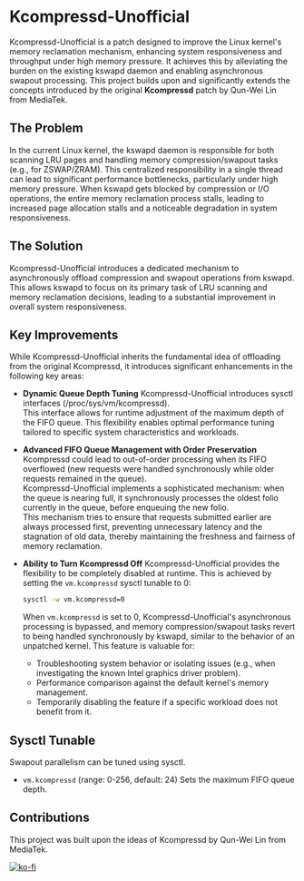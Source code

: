 # Kcompressd-Unofficial
Kcompressd-Unofficial is a patch designed to improve the Linux kernel's memory reclamation mechanism, enhancing system responsiveness and throughput under high memory pressure. It achieves this by alleviating the burden on the existing kswapd daemon and enabling asynchronous swapout processing.
This project builds upon and significantly extends the concepts introduced by the original **Kcompressd** patch by Qun-Wei Lin from MediaTek.

## The Problem
In the current Linux kernel, the kswapd daemon is responsible for both scanning LRU pages and handling memory compression/swapout tasks (e.g., for ZSWAP/ZRAM). This centralized responsibility in a single thread can lead to significant performance bottlenecks, particularly under high memory pressure. When kswapd gets blocked by compression or I/O operations, the entire memory reclamation process stalls, leading to increased page allocation stalls and a noticeable degradation in system responsiveness.

## The Solution
Kcompressd-Unofficial introduces a dedicated mechanism to asynchronously offload compression and swapout operations from kswapd. This allows kswapd to focus on its primary task of LRU scanning and memory reclamation decisions, leading to a substantial improvement in overall system responsiveness.

## Key Improvements
While Kcompressd-Unofficial inherits the fundamental idea of offloading from the original Kcompressd, it introduces significant enhancements in the following key areas:

*   **Dynamic Queue Depth Tuning**
Kcompressd-Unofficial introduces sysctl interfaces (/proc/sys/vm/kcompressd).  
This interface allows for runtime adjustment of the maximum depth of the FIFO queue. This flexibility enables optimal performance tuning tailored to specific system characteristics and workloads.

*   **Advanced FIFO Queue Management with Order Preservation**
Kcompressd could lead to out-of-order processing when its FIFO overflowed (new requests were handled synchronously while older requests remained in the queue).  
Kcompressd-Unofficial implements a sophisticated mechanism: when the queue is nearing full, it synchronously processes the oldest folio currently in the queue, before enqueuing the new folio.  
This mechanism tries to ensure that requests submitted earlier are always processed first, preventing unnecessary latency and the stagnation of old data, thereby maintaining the freshness and fairness of memory reclamation.

*   **Ability to Turn Kcompressd Off**
    Kcompressd-Unofficial provides the flexibility to be completely disabled at runtime. This is achieved by setting the `vm.kcompressd` sysctl tunable to 0:
    ```bash
    sysctl -w vm.kcompressd=0
    ```
    When `vm.kcompressd` is set to 0, Kcompressd-Unofficial's asynchronous processing is bypassed, and memory compression/swapout tasks revert to being handled synchronously by kswapd, similar to the behavior of an unpatched kernel. This feature is valuable for:
    *   Troubleshooting system behavior or isolating issues (e.g., when investigating the known Intel graphics driver problem).
    *   Performance comparison against the default kernel's memory management.
    *   Temporarily disabling the feature if a specific workload does not benefit from it.

## Sysctl Tunable
Swapout parallelism can be tuned using sysctl.
- `vm.kcompressd` (range: 0-256, default: 24)
Sets the maximum FIFO queue depth.

## Contributions
This project was built upon the ideas of Kcompressd by Qun-Wei Lin from MediaTek.

[![ko-fi](https://ko-fi.com/img/githubbutton_sm.svg)](https://ko-fi.com/Y8Y5NHO2I)

